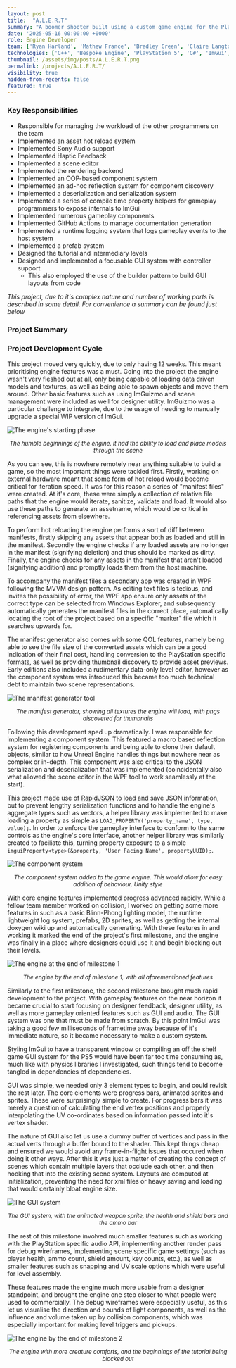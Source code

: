 ```yaml
---
layout: post
title:  "A.L.E.R.T"
summary: "A boomer shooter built using a custom game engine for the PlayStation 5"
date: '2025-05-16 00:00:00 +0000'
role: Engine Developer
team: ['Ryan Harland', 'Mathew France', 'Bradley Green', 'Claire Langton-Goh', 'Josh Wade', 'Austin Kurnia']
technologies: ['C++', 'Bespoke Engine', 'PlayStation 5', 'C#', 'ImGui', 'WPF', 'RapidJSON', 'tinyOBJ', 'fmt']
thumbnail: /assets/img/posts/A.L.E.R.T.png
permalink: /projects/A.L.E.R.T/
visibility: true
hidden-from-recents: false
featured: true
---
```


### Key Responsibilities
- Responsible for managing the workload of the other programmers on the team
- Implemented an asset hot reload system
- Implemented Sony Audio support
- Implemented Haptic Feedback
- Implemented a scene editor
- Implemented the rendering backend
- Implemented an OOP-based component system
- Implemented an ad-hoc reflection system for component discovery
- Implemented a deserialization and serialization system
- Implemented a series of compile time property helpers for gameplay programmers to expose internals to ImGui
- Implemented numerous gameplay components
- Implemented GitHub Actions to manage documentation generation
- Implemented a runtime logging system that logs gameplay events to the host system
- Implemented a prefab system
- Designed the tutorial and intermediary levels
- Designed and implemented a focusable GUI system with controller support
  - This also employed the use of the builder pattern to build GUI layouts from code

*This project, due to it's complex nature and number of working parts is described in some detail. For convenience a summary can be found just below*

### Project Summary


### Project Development Cycle
This project moved very quickly, due to only having 12 weeks. This meant prioritising engine features was a must. Going into the project
the engine wasn't very fleshed out at all, only being capable of loading data driven models and textures, as well as being able to spawn objects and move them around. Other basic features such as using ImGuizmo and scene management were included as well for designer utility. ImGuizmo was a particular challenge to integrate, due to the usage of needing to manually upgrade a special WIP version of ImGui.

![The engine's starting phase](/assets/img/posts/ALERT/engine-beginnings.png)
<p style="font-size: 13px; text-align: center;"><i>The humble beginnings of the engine, it had the ability to load and place models through the scene</i></p>

As you can see, this is nowhere remotely near anything suitable to build a game, so the most important things were tackled first. Firstly, working on external hardware meant
that some form of hot reload would become critical for iteration speed. It was for this reason a series of "manifest files" were created. At it's core, these were simply a collection of relative file paths that the engine would iterate, sanitize, validate and load. It would also use these paths to generate an assetname, which would be critical in referencing assets from elsewhere. 

To perform hot reloading the engine performs a sort of diff between manifests, firstly skipping any assets that appear both as loaded and still in the manifest. Secondly the engine checks if any loaded assets are no longer in the manifest (signifying deletion) and thus should be marked as dirty. Finally, the engine checks for any assets in the manifest that aren't loaded (signifying addition) and promptly loads them from the host machine.

To accompany the manifest files a secondary app was created in WPF following the MVVM design pattern. As editing text files is tedious, and invites the possibility of error, the WPF app ensure only assets of the correct type can be selected from Windows Explorer, and subsequently automatically generates the manifest files in the correct place, automatically locating the root of the project based on a specific "marker" file which it searches upwards for. 

The manifest generator also comes with some QOL features, namely being able to see the file size of the converted assets which can be a good indication of their final cost, handling conversion to the PlayStation specific formats, as well as providing thumbnail discovery to provide asset previews. Early editions also included a rudimentary data-only level editor, however as the component system was introduced this became too much technical debt to maintain two scene representations.

![The manifest generator tool](/assets/img/posts/ALERT/manifest-generator.png)
<p style="font-size: 13px; text-align: center;"><i>The manifest generator, showing all textures the engine will load, with pngs discovered for thumbnails</i></p>

Following this development sped up dramatically. I was responsible for implementing a component system. This featured a macro based reflection system for registering components and being able to clone their default objects, similar to how Unreal Engine handles things but nowhere near as complex or in-depth. This component was also critical to the JSON serialization and deserialization that was implemented (coincidentally also what allowed the scene editor in the WPF tool to work seamlessly at the start). 

This project made use of [RapidJSON](https://rapidjson.org/) to load and save JSON information, but to prevent lengthy serialization functions and to handle the engine's aggregate types such as vectors, a helper library was implemented to make loading a property as simple as `LOAD_PROPERTY('property_name', type, value);`. In order to enforce the gameplay interface to conform to the same controls as the engine's core interface, another helper library was similarly created to faciliate this, turning property exposure to a simple `imguiProperty<type>(&property, 'User Facing Name', propertyUUID);`.

![The component system](/assets/img/posts/ALERT/component-system.png)
<p style="font-size: 13px; text-align: center;"><i>The component system added to the game engine. This would allow for easy addition of behaviour, Unity style</i></p>

With core engine features implemented progress advanced rapidly. While a fellow team member worked on collision, I worked on getting some more features in such as a basic Blinn-Phong lighting model, the runtime lightweight log system, prefabs, 2D sprites, as well as getting the internal doxygen wiki up and automatically generating. With these features in and working it marked the end of the project's first milestone, and the engine was finally in a place where designers could use it and begin blocking out their levels.

![The engine at the end of milestone 1](/assets/img/posts/ALERT/milestone-1.png)
<p style="font-size: 13px; text-align: center;"><i>The engine by the end of milestone 1, with all aforementioned features</i></p>

Similarly to the first milestone, the second milestone brought much rapid development to the project. With gameplay features on the near horizon it became crucial to start focusing on designer feedback, designer utility, as well as more gameplay oriented features such as GUI and audio. The GUI system was one that must be made from scratch. By this point ImGui was taking a good few milliseconds of frametime away because of it's immediate nature, so it became necessary to make a custom system. 

Styling ImGui to have a transparent window or compiling an off the shelf game GUI system for the PS5 would have been far too time consuming as, much like with physics libraries I investigated, such things tend to become tangled in dependencies of dependencies. 

GUI was simple, we needed only 3 element types to begin, and could revisit the rest later. The core elements were progress bars, animated sprites and sprites. These were surprisingly simple to create. For progress bars it was merely a question of calculating the end vertex positions and properly interpolating the UV co-ordinates based on information passed into it's vertex shader. 

The nature of GUI also let us use a dummy buffer of vertices and pass in the actual verts through a buffer bound to the shader. This kept things cheap and ensured we would avoid any frame-in-flight issues that occured when doing it other ways. After this it was just a matter of creating the concept of scenes which contain multiple layers that occlude each other, and then hooking that into the existing scene system. Layouts are computed at initialization, preventing the need for xml files or heavy saving and loading that would certainly bloat engine size.

![The GUI system](/assets/img/posts/ALERT/gui.png)
<p style="font-size: 13px; text-align: center;"><i>The GUI system, with the animated weapon sprite, the health and shield bars and the ammo bar</i></p>

The rest of this milestone involved much smaller features such as working with the PlayStation specific audio API, implementing another render pass for debug wireframes, implementing scene specific game settings (such as player health, ammo count, shield amount, key counts, etc.), as well as smaller features such as snapping and UV scale options which were useful for level assembly. 

These features made the engine much more usable from a designer standpoint, and brought the engine one step closer to what people were used to commercially. The debug wireframes were especially useful, as this let us visualise the direction and bounds of light components, as well as the influence and volume taken up by collision components, which was especially important for making level triggers and pickups.

![The engine by the end of milestone 2](/assets/img/posts/ALERT/milestone-2.png)
<p style="font-size: 13px; text-align: center;"><i>The engine with more creature comforts, and the beginnings of the tutorial being blocked out</i></p>



